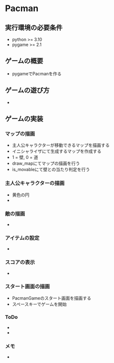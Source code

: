 # Pacman

## 実行環境の必要条件
* python >= 3.10
* pygame >= 2.1

## ゲームの概要
* pygameでPacmanを作る

## ゲームの遊び方
* 

## ゲームの実装
### マップの描画
* 主人公キャラクターが移動できるマップを描画する
* イニシャライザにて生成するマップを作成する
* 1 = 壁, 0 = 道
* draw_mapにてマップの描画を行う
* is_movableにて壁との当たり判定を行う

### 主人公キャラクターの描画
* 黄色の円
* 

### 敵の描画
* 

### アイテムの設定
* 

### スコアの表示
*

### スタート画面の描画
* PacmanGameのスタート画面を描画する
* スペースキーでゲームを開始

### ToDo
- 
- 

### メモ
* 
